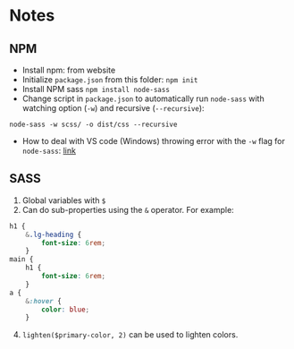 # Notes

## NPM 

* Install npm: from website
* Initialize `package.json` from this folder: `npm init`
* Install NPM sass `npm install node-sass`
* Change script in `package.json` to automatically run `node-sass` with watching option (`-w`) and recursive (`--recursive`):
```
node-sass -w scss/ -o dist/css --recursive
```
* How to deal with VS code (Windows) throwing error with the `-w` flag for `node-sass`: [link](https://stackoverflow.com/questions/50395998/vscode-wont-work-with-filewatchers)

## SASS

1. Global variables with `$`
2. Can do sub-properties using the `&` operator. For example:
```css
h1 {
    &.lg-heading {
        font-size: 6rem;
    }
main {
    h1 {
        font-size: 6rem;
    }
a {
    &:hover {
        color: blue;
    }
```
4. `lighten($primary-color, 2)` can be used to lighten colors.
